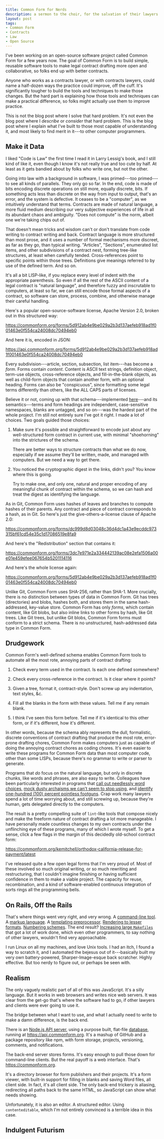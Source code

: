 ```yaml
---
title: Common Form for Nerds
description: a sermon to the choir, for the salvation of their lawyers
layout: post
tags:
- Common Form
- Contracts
- Law
- Open Source
---
```


I've been working on an open-source software project called Common Form for a few years now.  The goal of Common Form is to build simple, reusable software tools to make legal contract drafting more open and collaborative, so folks end up with better contracts.

Anyone who works as a contracts lawyer, or with contracts lawyers, could name a half-dozen ways the practice could improve, off the cuff.  It's significantly tougher to build the tools and techniques to make those changes.  But the hard part is explaining how those tools and techniques can make a practical difference, so folks might actually use them to improve practice.

This is not the blog post where I solve that hard problem.  It's not even the blog post where I _describe_ or _consider_ that hard problem.  This is the blog post where I explain what I've built to those most capable of understanding it, and most likely to find merit in it---to other computer programmers.

## Make it Data

I liked "Code is Law" the first time I read it in Larry Lessig's book, and I still kind of like it, even though I know it's not really true and too cute by half.  At least as it gets bandied about by folks who write one, but not the other.

Going into law with a background in software, I was primed---too primed---to see all kinds of parallels.  They only go so far.  In the end, code is made of bits encoding discrete operations on still more, equally discrete, bits.  If something acts less than discrete on the way from input to output, that's an error, and the system is defective.  It ceases to be a "computer", as we intuitively understand that terms.  Contracts are made of natural language, a more fluid medium describing our very subjective experiences of life in all its abundant chaos and ambiguity.  "Does not compute" is the norm, albeit one we're taking chips out of.

That doesn't mean tricks and wisdom can't or don't translate from code writing to contract writing and back.  Contract language is more structured than most prose, and it uses a number of formal mechanisms more discreet, as far as they go, than typical writing.  "Articles", "Sections", enumerated list items, and other subdivisions of a contract nest, forming tree-like structures, at least when carefully tended.  Cross-references point to specific points within those trees.  Definitions give meanings referred to by use of the defined term.  And so on.

It's all a bit LISP-like, if you replace every level of indent with the appropriate parenthesis.  So even if all the rest of the ASCII content of a legal contract is "natural language", and therefore fuzzy and inscrutable to computers, at least so far, we can still encode those formal aspects of a contract, so software can store, process, combine, and otherwise manage their careful handling.

Here's a popular open-source-software license, Apache Version 2.0, broken out in this structured way:

<https://commonform.org/forms/5d912ab4e9be029a2b3d137aefeb918ad1f001463e0f554ca24008dc70494eb0>

And here it is, encoded in JSON:

<https://api.commonform.org/forms/5d912ab4e9be029a2b3d137aefeb918ad1f001463e0f554ca24008dc70494eb0>

Every subdivision---article, section, subsection, list item---has become a _form_.  Forms contain _content_.  Content is ASCII text strings, definition object, term-use objects, cross-reference objects, and fill-in-the-blank objects, as well as child-form objects that contain another form, with an optional heading.  Forms can also be "conspicuous", since formatting some legal terms differently than others, like the ALL CAPS parts of licenses.

Believe it or not, coming up with that schema---implemented [here](https://www.npmjs.com/package/commonform-validate)---and its semantics---terms and form headings are independent, case-sensitive namespaces, blanks are untagged, and so on---was the hardest part of the whole project.  I'm still not entirely sure I've got it right.  I made a lot of choices.  Two goals guided those choices:

1.  Make sure it's possible and straightforward to encode just about any well-structured form contract in current use, with minimal "shoehorning" into the strictures of the schema.

    There are better ways to structure contracts than what we do now, especially if we assume they'll be written, made, and managed with computers.  But we need a way to get there.

2.  You noticed the cryptographic digest in the links, didn't you?  You know where this is going.

    Try to make one, and only one, natural and proper encoding of any meaningful chunk of contract within the schema, so we can hash and treat the digest as identifying the language.

As in Git, Common Form uses hashes of leaves and branches to compute hashes of their parents.  Any contract and piece of contract corresponds to a hash, as in Git.  So here's just the give-others-a-license clause of Apache 2.0:

<https://commonform.org/forms/dc999d8d03048c36d4dc1a43e9ecddc973315bf61cd54e35c1d17086519e8fa9>

And here's the "Redistribution" section that contains it:

<https://commonform.org/forms/3dc7e971e2a334442139ac08e2efa1506a00e01e459efee067654b5201114116>

And here's the whole license again:

<https://commonform.org/forms/5d912ab4e9be029a2b3d137aefeb918ad1f001463e0f554ca24008dc70494eb0>

Unlike Git, Common Form uses SHA-256, rather than SHA-1.  More crucially, there is no distinction between types of data in Common Form.  Git has trees (directories) and blobs, hashes both, and stores them in the same hash-addressed, key-value store.  Common Form has only _forms_, which contain content, like Git blobs, but also inline links to other forms by hash, like Git trees.  Like Git trees, but unlike Git blobs, Common Form forms must conform to a strict schema.  There is no unstructured, hash-addressed data type in Common Form.

## Drudgework

Common Form's well-defined schema enables Common Form tools to automate all the most rote, annoying parts of contract drafting:

1.  Check every term used in the contract.  Is each one defined somewhere?

2.  Check every cross-reference in the contract.  Is it clear where it points?

3.  Given a tree, format it, contract-style.  Don't screw up any indentation, text styles, &c.

4.  Fill all the blanks in the form with these values.  Tell me if any remain blank.

5.  I think I've seen this form before.  Tell me if it's identical to this other form, or if it's different, how it's different.

In other words, because the schema ably represents the dull, formalistic, discrete conventions of contract drafting that produce the most rote, error-prone drafting chores, Common Form makes computers just as capable of doing the annoying contract chores as coding chores.  It's even easier to write these programs for Common Form data than most computer code, other than some LISPs, because there's no grammar to write or parser to generate.

Programs that _do_ focus on the natural language, but only in discrete chunks, like words and phrases, are also easy to write.  Colleagues have been particularly interested in programs that [call out needlessly word choices](https://www.npmjs.com/package/commonform-wordy), [mock dusty archaisms we can't seem to stop using](https://www.npmjs.com/package/commonform-archaic), and [identify one-hundred (100) percent pointless footguns](https://www.npmjs.com/package/doubleplus-numbers).  Crap work many lawyers spend a lot of time worrying about, and still screwing up, because they're human, gets delegated directly to the computers.

The result is a pretty compelling suite of `lint`-like tools that compose nicely and make the freeform nature of contract drafting a lot more manageable.  I have personally made countless changes to my own contracts under the unflinching eye of these programs, many of which I wrote myself.  To get a sense, click a few flags in the margin of this decidedly old-school contract form:

<https://commonform.org/kemitchell/orthodox-california-release-for-payment/latest>

I've released quite a few open legal forms that I'm very proud of.  Most of these involved so much original writing, or so much rewriting and restructuring, that I couldn't imagine finishing or having sufficient confidence in them to make a viable project.  The capacity for reuse, recombination, and a kind of software-enabled continuous integration of sorts rings all the programming bells.

## On Rails, Off the Rails

That's where things went very right, and very wrong.  A [command-line tool](https://www.npmjs.com/package/commonform-cli).  A [markup language](https://www.npmjs.com/package/commonform-markup).  A [templating preprocessor](https://www.npmjs.com/package/cftemplate).  [Rendering to lesser formats](https://www.npmjs.com/package/commonform-docx).  [Numbering schemes](https://www.npmjs.com/package/abstract-numbering).  The end result?  [Increasing large `Makefiles`](https://github.com/Ironsides/ironsides/blob/master/Makefile) that got a lot of work done, which even other programmers, to say nothing of other lawyers, wouldn't find very approachable.

I run Linux on all my machines, and love Unix tools.  I had an itch, I found a way to scratch it, and I automated the bejesus out of it---basically built my very own battery-powered, Sharper-Image-esque back scratcher.  Highly effective.  But too nerdy to figure out, or perhaps be seen with.

## Realism

The only vaguely realistic part of all of this was JavaScript.  It's a silly language.  But it works in web browsers and writes nice web servers.  It was clear from the get-go that's where the software had to go, if other lawyers and clients were ever going to use it.

The bridge between what I want to use, and what I actually need to write to make a damn difference, is the back end.

There is an [Node.js API server](https://www.npmjs.com/package/commonform-server), using a purpose built, flat-file [database](https://www.npmjs.com/package/tcp-log-server), running at <https://api.commonform.org>.  It's a mashup of GitHub and a package repository like npm, with form storage, projects, versioning, comments, and notifications.

The back-end server stores forms.  It's easy enough to pull those down for command-line clients.  But the real payoff is a web interface.  That's <https://commonform.org>.

It's a directory browser for form publishers and their projects.  It's a form viewer, with built-in support for filling in blanks and saving Word files, all client side.  In fact, it's all client side.  The only back-end trickery is aliasing, redirecting all paths back to the same HTML, so JavaScript can show what needs showing.

Unfortunately, it is also an editor.  A structured editor.  Using `contenteditable`, which I'm not entirely convinced is a terrible idea in this case.

## Indulgent Futurism
